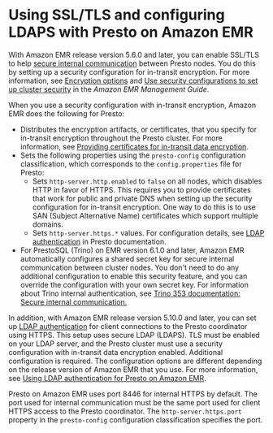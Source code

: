 # Using SSL/TLS and configuring LDAPS with Presto on Amazon EMR<a name="presto-ssl"></a>

With Amazon EMR release version 5\.6\.0 and later, you can enable SSL/TLS to help [secure internal communication](https://prestodb.io/docs/current/security/internal-communication.html) between Presto nodes\. You do this by setting up a security configuration for in\-transit encryption\. For more information, see [Encryption options](https://docs.aws.amazon.com/emr/latest/ManagementGuide/emr-data-encryption-options.html) and [Use security configurations to set up cluster security](https://docs.aws.amazon.com/emr/latest/ManagementGuide/emr-security-configurations.html) in the *Amazon EMR Management Guide*\.

When you use a security configuration with in\-transit encryption, Amazon EMR does the following for Presto:
+ Distributes the encryption artifacts, or certificates, that you specify for in\-transit encryption throughout the Presto cluster\. For more information, see [Providing certificates for in\-transit data encryption](https://docs.aws.amazon.com/emr/latest/ManagementGuide/emr-encryption-enable.html#emr-encryption-certificates)\.
+ Sets the following properties using the `presto-config` configuration classification, which corresponds to the `config.properties` file for Presto:
  + Sets `http-server.http.enabled` to `false` on all nodes, which disables HTTP in favor of HTTPS\. This requires you to provide certificates that work for public and private DNS when setting up the security configuration for in\-transit encryption\. One way to do this is to use SAN \(Subject Alternative Name\) certificates which support multiple domains\.
  + Sets `http-server.https.*` values\. For configuration details, see [LDAP authentication](https://prestodb.io/docs/current/security/ldap.html) in Presto documentation\.
+ For PrestoSQL \(Trino\) on EMR version 6\.1\.0 and later, Amazon EMR automatically configures a shared secret key for secure internal communication between cluster nodes\. You don't need to do any additional configuration to enable this security feature, and you can override the configuration with your own secret key\. For information about Trino internal authentication, see [Trino 353 documentation: Secure internal communication\.](https://trino.io/docs/current/security/internal-communication.html)

In addition, with Amazon EMR release version 5\.10\.0 and later, you can set up [LDAP authentication](https://prestodb.io/docs/current/security/ldap.html) for client connections to the Presto coordinator using HTTPS\. This setup uses secure LDAP \(LDAPS\)\. TLS must be enabled on your LDAP server, and the Presto cluster must use a security configuration with in\-transit data encryption enabled\. Additional configuration is required\. The configuration options are different depending on the release version of Amazon EMR that you use\. For more information, see [Using LDAP authentication for Presto on Amazon EMR](emr-presto-ldap.md)\.

Presto on Amazon EMR uses port 8446 for internal HTTPS by default\. The port used for internal communication must be the same port used for client HTTPS access to the Presto coordinator\. The `http-server.https.port` property in the `presto-config` configuration classification specifies the port\.